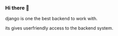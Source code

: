 ### Hi there 👋

<!--
**shuprashant/shuprashant** is a ✨ _special_ ✨ repository because its `README.md` (this file) appears on your GitHub profile.

Here are some ideas to get you started:

- 🔭 I’m currently working on django react setup
- in this project i'm showing how to coonect django frontend with react backend and how work with them.
-->django is one the best backend to work with.
its gives userfriendly access to the backend system.
